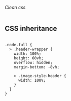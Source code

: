 <em class="active">Clean css</em>
<br>
<br>
<h2>CSS inheritance</h2>

<pre><code class="sass">
.node.full {
  > .header-wrapper {
    width: 100%;
    height: 60vh;
    overflow: hidden;
    margin-bottom: -8vh;

    > .image-style-header {
      width: 100%;
    }
  }
}
</code></pre>